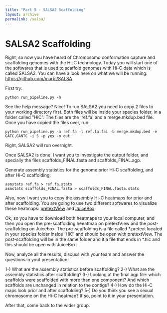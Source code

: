```yaml
---
title: "Part 5 - SALSA2 Scaffolding"
layout: archive
permalink: /salsa/
---
```



# SALSA2 Scaffolding

Right, so now you have heard of Chromosomo conformation capture and scaffolding genomes with the Hi-C technology. Today you will start one of the softwares that is used to scaffold genomes with Hi-C data which is called SALSA2. You can have a look here on what we will be running: https://github.com/marbl/SALSA

First try:


```console  
python run_pipeline.py -h
``` 

See the help message? Nice! To run SALSA2 you need to copy 2 files to your working directory first. Both files will be inside your species folder, in a folder called "HiC". The files are the 'ref.fa' and a merge.mkdup.bed file. Once you have copied the files over, run:

```console  
python run_pipeline.py -a ref.fa -l ref.fa.fai -b merge.mkdup.bed -e GATC,GANTC -i 5 -p yes -o out
``` 

Right, SALSA2 will run overnight.


Once SALSA2 is done. I want you to investigate the output folder, and specially the files scaffolds_FINAL.fasta and scaffolds_FINAL.agp. 

Generate assembly statistics for the genome prior Hi-C scaffolding, and after Hi-C scaffolding:

```console  
asmstats ref.fa > ref.fa.stats
asmstats scaffolds_FINAL.fasta > scaffolds_FINAL.fasta.stats
``` 

Also, now I want you to copy the assembly Hi-C heatmaps for prior and after scaffolding. You are going to use two different softwares to visualize these heatmaps: [pretextView](https://github.com/wtsi-hpag/PretextView/releases/tag/0.1.3) and [JuiceBox](https://www.aidenlab.org/juicebox/)

Ok, so you have to download both heatmaps to your local computer, and then you open the pre-scaffolding heeatmap on pretextView and the post-scaffolding on Juicebox. The pre-scaffolding is a file called \*.pretext located in your species folder inside 'HiC' and should be open with pretextView. The post-scaffolding will be in the same folder and it a file that ends in \*.hic and this should be open with JuiceBox.

Now, analyze all the results, discuss with your team and answer the questions in yout presentation:

1-) What are the assembly statistics before scaffolding?
2-) What are the assembly statistics after scaffolding?
3-) Looking at the final agp file: which scaffolds were scaffolded with more than one component? And which scaffolds are unchanged in relation to the contigs?
4-) How do the Hi-C maps look prior and after scaffolding?
5-) Do you think you see a sexual chromosome on the Hi-C heatmap? If so, point to it in your presentation.

After that, come back to the wider group.

